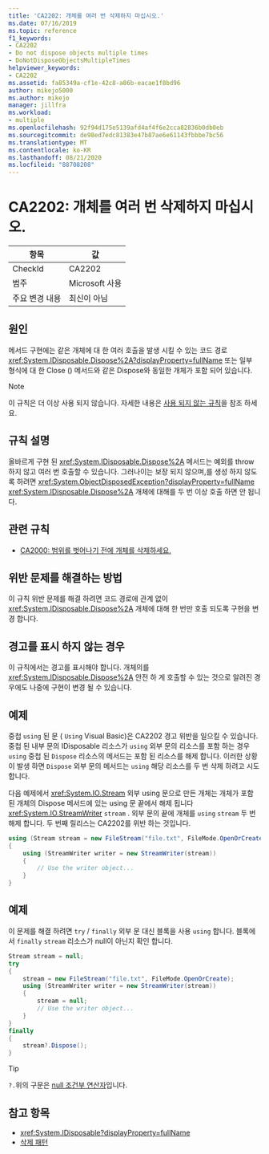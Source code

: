 ```yaml
---
title: 'CA2202: 개체를 여러 번 삭제하지 마십시오.'
ms.date: 07/16/2019
ms.topic: reference
f1_keywords:
- CA2202
- Do not dispose objects multiple times
- DoNotDisposeObjectsMultipleTimes
helpviewer_keywords:
- CA2202
ms.assetid: fa85349a-cf1e-42c8-a86b-eacae1f8bd96
author: mikejo5000
ms.author: mikejo
manager: jillfra
ms.workload:
- multiple
ms.openlocfilehash: 92f94d175e5139afd4af4f6e2cca82836b0db0eb
ms.sourcegitcommit: de98ed7edc81383e47b87ae6e61143fbbbe7bc56
ms.translationtype: MT
ms.contentlocale: ko-KR
ms.lasthandoff: 08/21/2020
ms.locfileid: "88708208"
---
```

# <a name="ca2202-do-not-dispose-objects-multiple-times"></a>CA2202: 개체를 여러 번 삭제하지 마십시오.

|항목|값|
|-|-|
|CheckId|CA2202|
|범주|Microsoft 사용|
|주요 변경 내용|최신이 아님|

## <a name="cause"></a>원인
메서드 구현에는 같은 개체에 대 한 여러 호출을 발생 시킬 수 있는 코드 경로 <xref:System.IDisposable.Dispose%2A?displayProperty=fullName> 또는 일부 형식에 대 한 Close () 메서드와 같은 Dispose와 동일한 개체가 포함 되어 있습니다.

> [!NOTE]
> 이 규칙은 더 이상 사용 되지 않습니다. 자세한 내용은 [사용 되지 않는 규칙](fxcop-rule-port-status.md#deprecated-rules)을 참조 하세요.

## <a name="rule-description"></a>규칙 설명

올바르게 구현 된 <xref:System.IDisposable.Dispose%2A> 메서드는 예외를 throw 하지 않고 여러 번 호출할 수 있습니다. 그러나이는 보장 되지 않으며,를 생성 하지 않도록 하려면 <xref:System.ObjectDisposedException?displayProperty=fullName> <xref:System.IDisposable.Dispose%2A> 개체에 대해를 두 번 이상 호출 하면 안 됩니다.

## <a name="related-rules"></a>관련 규칙

- [CA2000: 범위를 벗어나기 전에 개체를 삭제하세요.](../code-quality/ca2000.md)

## <a name="how-to-fix-violations"></a>위반 문제를 해결하는 방법

이 규칙 위반 문제를 해결 하려면 코드 경로에 관계 없이 <xref:System.IDisposable.Dispose%2A> 개체에 대해 한 번만 호출 되도록 구현을 변경 합니다.

## <a name="when-to-suppress-warnings"></a>경고를 표시 하지 않는 경우

이 규칙에서는 경고를 표시해야 합니다. 개체의를 <xref:System.IDisposable.Dispose%2A> 안전 하 게 호출할 수 있는 것으로 알려진 경우에도 나중에 구현이 변경 될 수 있습니다.

## <a name="example"></a>예제

중첩 `using` 된 문 ( `Using` Visual Basic)은 CA2202 경고 위반을 일으킬 수 있습니다. 중첩 된 내부 문의 IDisposable 리소스가 `using` 외부 문의 리소스를 포함 하는 경우 `using` 중첩 된 `Dispose` 리소스의 메서드는 포함 된 리소스를 해제 합니다. 이러한 상황이 발생 하면 `Dispose` 외부 문의 메서드는 `using` 해당 리소스를 두 번 삭제 하려고 시도 합니다.

다음 예제에서 <xref:System.IO.Stream> 외부 using 문으로 만든 개체는 개체가 포함 된 개체의 Dispose 메서드에 있는 using 문 끝에서 해제 됩니다 <xref:System.IO.StreamWriter> `stream` . 외부 문의 끝에 개체를 `using` `stream` 두 번 해제 합니다. 두 번째 릴리스는 CA2202를 위반 하는 것입니다.

```csharp
using (Stream stream = new FileStream("file.txt", FileMode.OpenOrCreate))
{
    using (StreamWriter writer = new StreamWriter(stream))
    {
        // Use the writer object...
    }
}
```

## <a name="example"></a>예제

이 문제를 해결 하려면 `try` / `finally` 외부 문 대신 블록을 사용 `using` 합니다. 블록에서 `finally` `stream` 리소스가 null이 아닌지 확인 합니다.

```csharp
Stream stream = null;
try
{
    stream = new FileStream("file.txt", FileMode.OpenOrCreate);
    using (StreamWriter writer = new StreamWriter(stream))
    {
        stream = null;
        // Use the writer object...
    }
}
finally
{
    stream?.Dispose();
}
```

> [!TIP]
> `?.`위의 구문은 [null 조건부 연산자](/dotnet/csharp/language-reference/operators/member-access-operators#null-conditional-operators--and-)입니다.

## <a name="see-also"></a>참고 항목

- <xref:System.IDisposable?displayProperty=fullName>
- [삭제 패턴](/dotnet/standard/design-guidelines/dispose-pattern)
